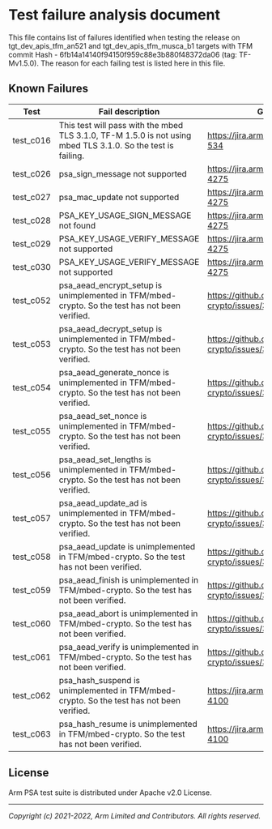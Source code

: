 
# Test failure analysis document

This file contains list of failures identified when testing the release
on tgt_dev_apis_tfm_an521 and  tgt_dev_apis_tfm_musca_b1
targets with TFM commit Hash - 6fb14a14140f94150f959c88e3b880f48372da06 (tag: TF-Mv1.5.0).
The reason for each failing test is listed here in this file.

## Known Failures

| Test | Fail description                                                                | Github issue |
|------|---------------------------------------------------------------------------------| ------------ |
|test_c016 | This test will pass with the mbed TLS 3.1.0, TF-M 1.5.0 is not using mbed TLS 3.1.0. So the test is failing. | https://jira.arm.com/browse/PJ03206-534 |
|test_c026 | psa_sign_message not supported | https://jira.arm.com/browse/IOTPSW-4275 |
|test_c027 | psa_mac_update not supported | https://jira.arm.com/browse/IOTPSW-4275 |
|test_c028 | PSA_KEY_USAGE_SIGN_MESSAGE not found | https://jira.arm.com/browse/IOTPSW-4275 |
|test_c029 | PSA_KEY_USAGE_VERIFY_MESSAGE not supported | https://jira.arm.com/browse/IOTPSW-4275 |
|test_c030 | PSA_KEY_USAGE_VERIFY_MESSAGE not supported | https://jira.arm.com/browse/IOTPSW-4275 |
|test_c052 | psa_aead_encrypt_setup is unimplemented in TFM/mbed-crypto. So the test has not been verified. | https://github.com/ARMmbed/mbed-crypto/issues/381 |
|test_c053 | psa_aead_decrypt_setup is unimplemented in TFM/mbed-crypto. So the test has not been verified. | https://github.com/ARMmbed/mbed-crypto/issues/381 |
|test_c054 | psa_aead_generate_nonce is unimplemented in TFM/mbed-crypto. So the test has not been verified. | https://github.com/ARMmbed/mbed-crypto/issues/381 |
|test_c055 | psa_aead_set_nonce is unimplemented in TFM/mbed-crypto. So the test has not been verified. | https://github.com/ARMmbed/mbed-crypto/issues/381 |
|test_c056 | psa_aead_set_lengths is unimplemented in TFM/mbed-crypto. So the test has not been verified. | https://github.com/ARMmbed/mbed-crypto/issues/381 |
|test_c057 | psa_aead_update_ad is unimplemented in TFM/mbed-crypto. So the test has not been verified. | https://github.com/ARMmbed/mbed-crypto/issues/381 |
|test_c058 | psa_aead_update is unimplemented in TFM/mbed-crypto. So the test has not been verified. | https://github.com/ARMmbed/mbed-crypto/issues/381 |
|test_c059 | psa_aead_finish is unimplemented in TFM/mbed-crypto. So the test has not been verified. | https://github.com/ARMmbed/mbed-crypto/issues/381 |
|test_c060 | psa_aead_abort is unimplemented in TFM/mbed-crypto. So the test has not been verified. | https://github.com/ARMmbed/mbed-crypto/issues/381 |
|test_c061 | psa_aead_verify is unimplemented in TFM/mbed-crypto. So the test has not been verified. | https://github.com/ARMmbed/mbed-crypto/issues/381 |
|test_c062 | psa_hash_suspend is unimplemented in TFM/mbed-crypto. So the test has not been verified. | https://jira.arm.com/browse/IOTPSW-4100 |
|test_c063 | psa_hash_resume is unimplemented in TFM/mbed-crypto. So the test has not been verified. | https://jira.arm.com/browse/IOTPSW-4100 |

## License

Arm PSA test suite is distributed under Apache v2.0 License.

--------------

*Copyright (c) 2021-2022, Arm Limited and Contributors. All rights reserved.*
